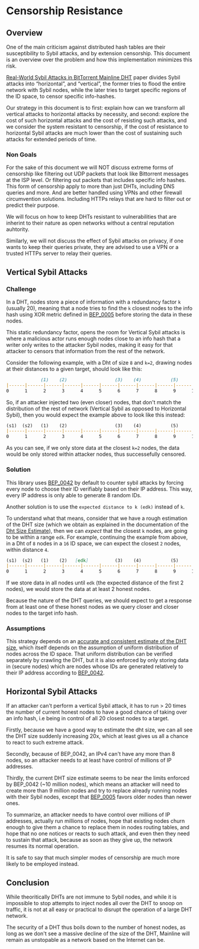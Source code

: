# Censorship Resistance

## Overview

One of the main criticism against distributed hash tables are their susceptibility to Sybil attacks,
and by extension censorship. This document is an overview over the problem and how this implementation minimizes this risk.

[Real-World Sybil Attacks in BitTorrent Mainline DHT](https://www.cl.cam.ac.uk/~lw525/publications/security.pdf) paper divides Sybil attacks 
into “horizontal”, and “vertical”, the former tries to flood the entire network with Sybil nodes, while the later tries to target specific regions of
the ID space, to censor specific info-hashes.

Our strategy in this document is to first: explain how can we transform all vertical attacks to horizontal attacks by necessity, and second: explore the
cost of such horizontal attacks and the cost of resisting such attacks, and we consider the system resistant to censorship, if the cost of resistance to
horizontal Sybil attacks are much lower than the cost of sustaining such attacks for extended periods of time.

### Non Goals

For the sake of this document we will NOT discuss extreme forms of censorship like filtering out UDP packets that look like Bittorrent messages at the ISP level.
Or filtering out packets that includes specific info hashes. This form of censorship apply to more than just DHTs, including DNS queries and more. And are better
handled using VPNs and other firewall circumvention solutions. Including HTTPs relays that are hard to filter out or predict their purpose.

We will focus on how to keep DHTs resistant to vulnerabilities that are inherint to their nature as open networks without a central reputation auhtority.

Similarly, we will not discuss the effect of Sybil attacks on privacy, if one wants to keep their queries private, they are advised to use a VPN or a trusted HTTPs server to relay their queries.

## Vertical Sybil Attacks

### Challenge

In a DHT, nodes store a piece of information with a redundancy factor `k` (usually 20), meaning that a node tries to find the 
`k` closest nodes to the info hash using XOR metric defined in [BEP_0005](https://www.bittorrent.org/beps/bep_0005.html) before
storing the data in these nodes.

This static redundancy factor, opens the room for Vertical Sybil attacks is where a malicious actor runs enough nodes close to an info hash 
that a writer only writes to the attacker Sybil nodes, making it easy for that attacker to censors that information from the rest of the network.

Consider the following example, with a Dht of size `8` and `k=2`, drawing nodes at their distances to a given target, should look like this:

```md
             (1)    (2)                  (3)    (4)           (5)           (6)           (7)    (8)       
|------|------|------|------|------|------|------|------|------|------|------|------|------|------|------|
0      1      2      3      4      5      6      7      8      9      10     11     12     13     14     15
```

So, if an attacker injected two (even closer) nodes, that don't match the distribution of the rest of network (Vertical Sybil as opposed to Horizontal Sybil),
then you would expect the example above to look like this instead:

```md
(s1)  (s2)   (1)    (2)                  (3)    (4)           (5)           (6)           (7)    (8)       
|------|------|------|------|------|------|------|------|------|------|------|------|------|------|------|
0      1      2      3      4      5      6      7      8      9      10     11     12     13     14     15
```

As you can see, if we only store data at the closest `k=2` nodes, the data would be only stored within attacker nodes, thus successefully censored.

### Solution

This library uses [BEP_0042](https://www.bittorrent.org/beps/bep_0042.html) by default to counter sybil attacks by forcing every node to choose their ID verifiably based on
their IP address. This way, every IP address is only able to generate 8 random IDs.

Another solution is to use the `expected distance to k (edk)` instead of `k`.

To understand what that means, consider that we have a rough estimation of the DHT size (which we obtain as explained in the 
documentation of the [Dht Size Estimate](./dht_size_estimate.md)), then we can _expect_ that the closest `k` nodes, are going to be
within a range `edk`. For example, continuing the example from above, in a Dht of `8` nodes in a `16` ID space, we can expect
the closest `2` nodes, within distance `4`.

```md
(s1)  (s2)   (1)    (2)   [edk]          (3)    (4)           (5)           (6)           (7)    (8)       
|------|------|------|------|------|------|------|------|------|------|------|------|------|------|------|
0      1      2      3      4      5      6      7      8      9      10     11     12     13     14     15
```

If we store data in all nodes until `edk` (the expected distance of the first 2 nodes), we would store the data at at least 2 honest nodes.

Because the nature of the DHT queries, we should expect to get a response from at least one of these honest nodes as we query closer and closer nodes to the target info hash.

### Assumptions

This strategy depends on an [accurate and consistent estimate of the DHT size](./dht_size_estimate.md), which itself depends on the assumption of uniform
distribution of nodes across the ID space. That uniform distribution can be verified separately by crawling the DHT, but it is also enforced by only storing
data in (secure nodes) which are nodes whose IDs are generated relatively to their IP address according to [BEP_0042](https://www.bittorrent.org/beps/bep_0042.html).

## Horizontal Sybil Attacks

If an attacker can't perform a vertical Sybil attack, it has to run > 20 times the number of current honest nodes to have a good chance of taking over an info hash,
i.e being in control of all 20 closest nodes to a target.

Firstly, because we have a good way to estimate the dht size, we can all see the DHT size suddenly increasing 20x, which at least gives us all a chance to react to such extreme attack.

Secondly, because of BEP_0042, an IPv4 can't have any more than 8 nodes, so an attacker needs to at least have control of millions of IP addresses.

Thirdly, the current DHT size estimate seems to be near the limits enforced by BEP_0042 (~10 million nodes), which means an attacker will
need to create more than 9 million nodes and try to replace already running nodes with their Sybil nodes, except that [BEP_0005](https://www.bittorrent.org/beps/bep_0005.html) favors older nodes
than newer ones.

To summarize, an attacker needs to have control over millions of IP addresses, actually run millions of nodes, hope that existing nodes churn enough to give them a chance to replace them in nodes routing tables,
and hope that no one notices or reacts to such attack, and even then they need to sustain that attack, because as soon as they give up, the network resumes its normal operation.

It is safe to say that much simpler modes of censorship are much more likely to be employed instead.

## Conclusion

While theoritically DHTs are not immune to Sybil nodes, and while it is impossible to stop attempts to inject nodes all over the DHT to snoop on traffic, it is not at all easy or practical to
disrupt the operation of a large DHT network.

The security of a DHT thus boils down to the number of honest nodes, as long as we don't see a massive decline of the size of the DHT, Mainline will remain as unstopable as a network based on
the Internet can be.
